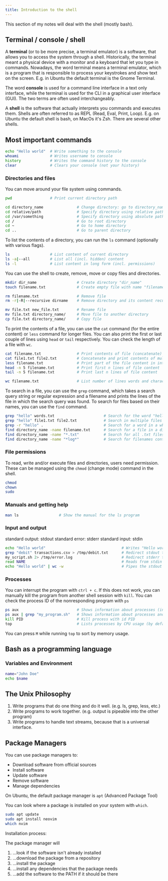 ```yaml
---
title: Introduction to the shell
---
```


This section of my notes will deal with the shell (mostly bash).

## Terminal / console / shell

A **terminal** (or to be more precise, a terminal emulator) is a software, that allows you to access the system through a shell. Historically, the terminal meant a physical device with a monitor and a keyboard that let you type in commands. Nowadays, the word terminal means a terminal emulator, which is a program that is responsible to process your keystrokes and show text on the screen. E.g. in Ubuntu the default terminal is the Gnome Terminal.

The word **console** is used for a command line interface in a text only interface, while the terminal is used for the CLI in a graphical user interface (GUI). The two terms are often used interchangeably.

A **shell** is the software that actually interprets you commands and executes them. Shells are often referred to as REPL (Read, Eval, Print, Loop). E.g. on Ubuntu the default shell is bash, on MacOs it's Zsh. There are several other shells.

## Most important commands

```bash
echo "Hello world"  # Write something to the console
whoami              # Writes username to console
history             # Writes the command history to the console
clear               # Clears your console (not your history)
```

### Directories and files

You can move around your file system using commands.

```bash
pwd                 # Print current directory path

cd directory_name               # Change directory: go to directory_name
cd relative/path                # Specify directory using relative path
cd /var/something               # Specify directory using absolute path
cd /                            # Go to root directory
cd ~                            # Go to home directory
cd ..                           # Go to parent directory
```

To list the contents of a directory, you can run the `ls` command (optionally with various flags).

```bash
ls                  # List content of current directory
ls -a|--all         # List all (incl. hidden) content
ls -l               # List content in long form (incl. permissions)
```

You can use the shell to create, remove, move or copy files and directories.

```bash
mkdir dir_name                  # Create directory "dir_name"
touch filename.txt              # Create empty file with name "filename.txt"

rm filename.txt                 # Remove file
rm -r|-R|--recursive dirname    # Remove directory and its content recursively

mv file.txt new_file.txt        # Rename file
mv file.txt directory_name/     # Move file to another directory
cp file.txt directory_name/     # Copy file
```

To print the contents of a file, you can use the `cat` command (for the entire content) or `less` command for longer files. You can also print the first or last couple of lines using `head` or `tail` respectively. You can check the length of a file with `wc`.

```bash
cat filename.txt                # Print contents of file (concatenate)
cat file1.txt file2.txt         # Concatenate and print contents of multiple files
less filename.txt               # Print part of the file content in interactive session
head -n 5 filename.txt          # Print first n lines of file content
tail -n 5 filename.txt          # Print last n lines of file content

wc filename.txt                 # List number of lines words and characters in the file
```

To search in a file, you can use the `grep` command, which takes a search query string or regular expression and a filename and prints the lines of the file in which the search query was found.
To search for files based on their names, you can use the `find` command.

```bash
grep "hello" words.txt                      # Search for the word "hello" in the file
grep "hello" file1.txt file2.txt            # Search in multiple files
grep -r "hello" .                           # Search for a word in a whole directory
find directory_name -name filename.txt      # Search for a file in a directory
find directory_name -name "*.txt"           # Search for all .txt files
find directory_name -name "*log*"           # Search for filenames containing log
```

### File permissions

To read, write and/or execute files and directories, users need permission. These can be managed using the `chmod` (change mode) command in the shell.

```bash
chmod
chown
sudo
```

### Manuals and getting help

```bash
man ls                  # Show the manual for the ls program
```

### Input and output

standard output: stdout
standard error: stderr
standard input: stdin

```bash
echo "Hello world"                                  # Writes "Hello world" to standard output
grep "debit" transactions.csv > /tmp/debit.txt      # Redirect stdout to file
my_script.sh 2> /tmp/error.log                      # Redirect stderr to file
read NAME                                           # Reads from stdin into variable NAME
echo "Hello world" | wc -w                          # Pipes the stdout of first function into stdin of the second
```

### Processes

You can interrupt the program with `ctrl + c`.
If this does not work, you can manually kill the program from another shell session with `kill`. You can check the process ID of the nonresponding program with `ps`

```bash
ps aux                          # Shows information about processes (incl. run by other users with extra information)
ps aux | grep "my_program.sh"   # Shows information about processes and pipes the list into grep to search for my program
kill PID                        # Kill process with id PID
top                             # Lists processes by CPU usage (by default)
```

You can press `M` while running `top` to sort by memory usage.

## Bash as a programming language

### Variables and Environment

```bash
name="John Doe"
echo $name
```

## The Unix Philosophy

1. Write programs that do one thing and do it well. (e.g. ls, grep, less, etc.)
2. Write programs to work together. (e.g. output is pipeable into the other program)
3. Write programs to handle text streams, because that is a universal interface.

## Package Managers

You can use package managers to:

- Download software from official sources
- Install software
- Update software
- Remove software
- Manage dependencies

On Ubuntu, the default package manager is `apt` (Advanced Package Tool)

You can look where a package is installed on your system with `which`.

```bash
sudo apt update
sudo apt install neovim
which nvim
```

Installation process:

The package manager will

1. ...look if the software isn't already installed
2. ...download the package from a repository
3. ...install the package
4. ...install any dependencies that the package needs
5. ...add the software to the PATH if it should be there
